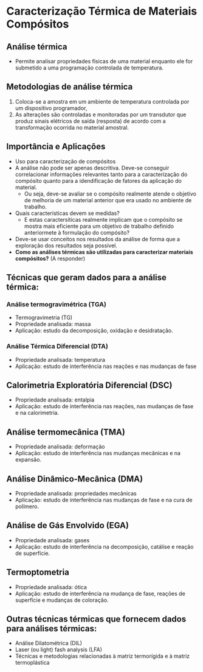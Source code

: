 # Caracterização Térmica de Materiais Compósitos

## Análise térmica
- Permite analisar propriedades físicas de uma material enquanto ele for submetido a uma programação controlada de temperatura.

## Metodologias de análise térmica
1. Coloca-se a amostra em um ambiente de temperatura controlada por um dispositivo programador, 
2. As alterações são controladas e monitoradas por um transdutor que produz sinais elétricos de saída (resposta) de acordo com a transformação ocorrida no material amostral.

## Importância e Aplicações
- Uso para caracterização de compósitos
- A análise não pode ser apenas descritiva. Deve-se conseguir correlacionar informações relevantes tanto para a caracterização do compósito quanto para a idendificação de fatores da aplicação do material.
    - Ou seja, deve-se avaliar se o compósito realmente atende o objetivo de melhoria de um material anterior que era usado no ambiente de trabalho.
- Quais características devem se medidas?
    - E estas caractersiticas realmente implicam que o compósito se mostra mais eficiente para um objetivo de trabalho definido anteriormete à formulação do compósito? 
- Deve-se usar conceitos nos resultados da análise de forma que a exploração dos resultados seja possível.
- **Como as análises térmicas são utilizadas para caracterizar materiais compósitos?**   (A responder)


## Técnicas que geram dados para a análise térmica:

### Análise termogravimétrica (TGA)
- Termogravimetria (TG)
- Propriedade analisada: massa
- Aplicação: estudo da decomposição, oxidação e desidratação.

### Análise Térmica Diferencial (DTA)
- Propriedade analisada: temperatura
- Aplicação: estudo de interferência nas reações e nas mudanças de fase

## Calorimetria Exploratória Diferencial (DSC)
- Propriedade analisada: entalpia
- Aplicação: estudo de interferência nas reações, nas mudanças de fase e na calorimetria.

## Análise termomecânica (TMA)
- Propriedade analisada: deformação
- Aplicação: estudo de interferência nas mudanças mecânicas e na expansão.

## Análise Dinâmico-Mecânica (DMA)
- Propriedade analisada: propriedades mecânicas
- Aplicação: estudo de interferência nas mudanças de fase e na cura de polímero.

## Análise de Gás Envolvido (EGA)
- Propriedade analisada: gases
- Aplicação: estudo de interferência na decomposição, catálise e reação de superfície.

## Termoptometria
- Propriedade analisada: ótica
- Aplicação: estudo de interferência na mudança de fase, reações de superfície e mudanças de coloração.

## Outras técnicas térmicas que fornecem dados para análises térmicas:
- Análise Dilatométrica (DIL)
- Laser (ou light) fash analysis (LFA)
- Técnicas e metodologias relacionadas à matriz termorígida e à matriz termoplástica



